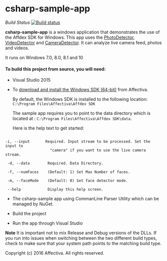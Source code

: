 # csharp-sample-app

*Build Status*
[![Build status](https://ci.appveyor.com/api/projects/status/97yet8bxbbei2hpe?svg=true)](https://ci.appveyor.com/project/umangmehta12/csharp-sample-apps)

**csharp-sample-app** is a windows application that demonstrates the use of the Affdex SDK for Windows. This app uses the [PhotoDetector](http://developer.affectiva.com/pages/platforms/v3_1/windows/classdocs/Affdex/html/1bdd6e83-b415-70d3-5b67-2697a768b717.htm), [VideoDetector](http://developer.affectiva.com/pages/platforms/v3_1/windows/classdocs/Affdex/html/6e4b1996-68bf-4750-439a-731c2be17537.htm) and [CameraDetector](http://developer.affectiva.com/pages/platforms/v3_1/windows/classdocs/Affdex/html/1d7a795f-92f8-e0e5-f48a-79d1d1941091.htm). It can analyze live camera feed, photos and videos.

It runs on Windows 7.0, 8.0, 8.1 and 10

#### To build this project from source, you will need:

*   Visual Studio 2015

*   To [download and install the Windows SDK (64-bit)](http://developer.affectiva.com/downloads) from Affectiva.

    By default, the Windows SDK is installed to the following location: ```C:\Program Files\Affectiva\Affdex SDK```

    The sample app requires you to point to the data directory which is located at : ```C:\Program Files\Affectiva\Affdex SDK\data```.
    
    Here is the help text to get started:

```

-i, --input       Required. Input stream to be processed. Set the input to
                    "camera" if you want to use the live camera stream.

 -d, --data        Required. Data Directory.

 -f, --numFaces    (Default: 1) Set Max Number of faces.

 -m, --faceMode    (Default: 0) Set face detector mode.

 --help            Display this help screen.

```
*   The csharp-sample app using CommanLine Parser Utility which can be managed by NuGet.

*   Build the project

*   Run the app through Visual Studio

**Note** It is important not to mix Release and Debug versions of the DLLs. If you run into issues when switching between the two different build types, check to make sure that your system path points to the matching build type.

Copyright (c) 2016 Affectiva. All rights reserved.
